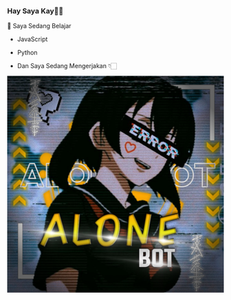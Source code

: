 ### Hay Saya Kay👋🏻
  📃 Saya Sedang Belajar
  
   - JavaScript

   - Python

   - Dan Saya Sedang Mengerjakan 👇🏻
 
![template_s](https://github.com/itskayX404/itskayX404/blob/main/alone.jpg)

<!---
itskayX404/itskayX404 is a ✨ special ✨ repository because its `README.md` (this file) appears on your GitHub profile.
You can click the Preview link to take a look at your changes.
--->
